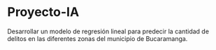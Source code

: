 # Proyecto-IA
Desarrollar un modelo de regresión lineal para predecir la cantidad de delitos en las diferentes zonas del municipio de Bucaramanga.
